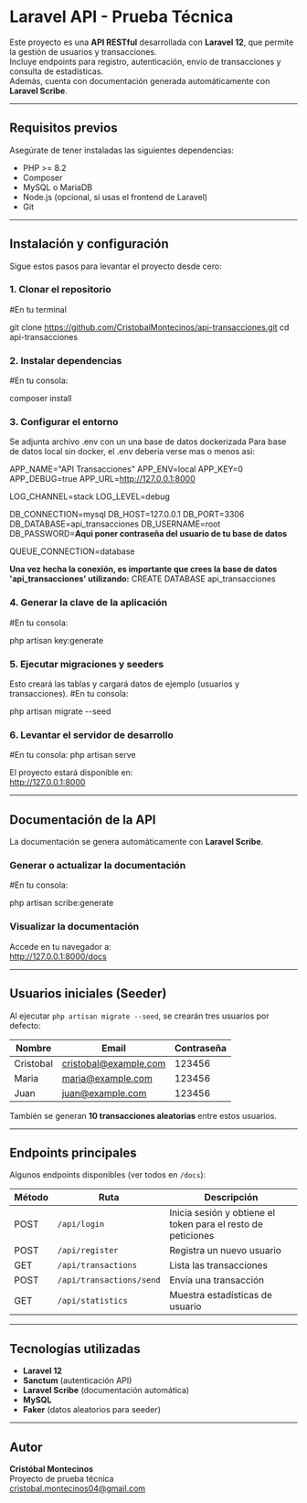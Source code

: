 
# Laravel API - Prueba Técnica

Este proyecto es una **API RESTful** desarrollada con **Laravel 12**, que permite la gestión de usuarios y transacciones.  
Incluye endpoints para registro, autenticación, envío de transacciones y consulta de estadísticas.  
Además, cuenta con documentación generada automáticamente con **Laravel Scribe**.

---

## Requisitos previos

Asegúrate de tener instaladas las siguientes dependencias:

- PHP >= 8.2
- Composer
- MySQL o MariaDB
- Node.js (opcional, si usas el frontend de Laravel)
- Git

---

## Instalación y configuración

Sigue estos pasos para levantar el proyecto desde cero:

### 1. Clonar el repositorio
#En tu terminal

git clone https://github.com/CristobalMontecinos/api-transacciones.git
cd api-transacciones

### 2. Instalar dependencias
#En tu consola:

composer install

### 3. Configurar el entorno
Se adjunta archivo .env con un una base de datos dockerizada
Para base de datos local sin docker, el .env deberia verse mas o menos asi:

APP_NAME="API Transacciones"
APP_ENV=local
APP_KEY=0
APP_DEBUG=true
APP_URL=http://127.0.0.1:8000

LOG_CHANNEL=stack
LOG_LEVEL=debug

DB_CONNECTION=mysql
DB_HOST=127.0.0.1
DB_PORT=3306
DB_DATABASE=api_transacciones
DB_USERNAME=root
DB_PASSWORD=**Aqui poner contraseña del usuario de tu base de datos**

QUEUE_CONNECTION=database

**Una vez hecha la conexión, es importante que crees la base de datos 'api_transacciones' utilizando:**
CREATE DATABASE api_transacciones

### 4. Generar la clave de la aplicación
#En tu consola:

php artisan key:generate


### 5. Ejecutar migraciones y seeders
Esto creará las tablas y cargará datos de ejemplo (usuarios y transacciones).
#En tu consola:

php artisan migrate --seed


### 6. Levantar el servidor de desarrollo
#En tu consola:
php artisan serve


El proyecto estará disponible en:  
http://127.0.0.1:8000

---

## Documentación de la API

La documentación se genera automáticamente con **Laravel Scribe**.

### Generar o actualizar la documentación
#En tu consola:

php artisan scribe:generate


### Visualizar la documentación
Accede en tu navegador a:  
http://127.0.0.1:8000/docs

---

## Usuarios iniciales (Seeder)

Al ejecutar `php artisan migrate --seed`, se crearán tres usuarios por defecto:

| Nombre     | Email                  | Contraseña  |
|------------|------------------------|-------------|
| Cristobal  | cristobal@example.com  | 123456      |
| Maria      | maria@example.com      | 123456      |
| Juan       | juan@example.com       | 123456      |

También se generan **10 transacciones aleatorias** entre estos usuarios.

---

## Endpoints principales

Algunos endpoints disponibles (ver todos en `/docs`):

| Método | Ruta                        | Descripción |
|--------|-----------------------------|--------------|
| POST   | `/api/login`                | Inicia sesión y obtiene el token para el resto de peticiones|
| POST   | `/api/register`             | Registra un nuevo usuario |
| GET    | `/api/transactions`         | Lista las transacciones |
| POST   | `/api/transactions/send`    | Envía una transacción |
| GET    | `/api/statistics`           | Muestra estadísticas de usuario |

---

## Tecnologías utilizadas

- **Laravel 12**
- **Sanctum** (autenticación API)
- **Laravel Scribe** (documentación automática)
- **MySQL**
- **Faker** (datos aleatorios para seeder)

---

## Autor

**Cristóbal Montecinos**  
Proyecto de prueba técnica  
cristobal.montecinos04@gmail.com
